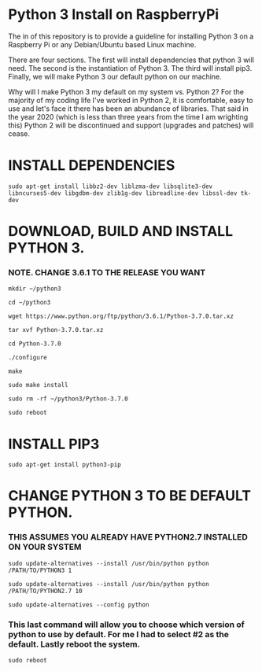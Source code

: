 # Python 3 Install on RaspberryPi

The in of this repository is to provide a guideline for installing Python 3 on a Raspberry Pi or any Debian/Ubuntu based Linux machine. 

There are four sections.  The first will install dependencies that python 3 will need. The second is the instantiation of Python 3. The third will install pip3. Finally, we will make Python 3 our default python on our machine.

Why will I make Python 3 my default on my system vs. Python 2?  For the majority of my coding life I've worked in Python 2, it is comfortable, easy to use and let's face it there has been an abundance of libraries.  That said in the year 2020 (which is less than three years from the time I am wrighting this) Python 2 will be discontinued and support (upgrades and patches) will cease. 

# INSTALL DEPENDENCIES 
```
sudo apt-get install libbz2-dev liblzma-dev libsqlite3-dev libncurses5-dev libgdbm-dev zlib1g-dev libreadline-dev libssl-dev tk-dev
```

# DOWNLOAD, BUILD AND INSTALL PYTHON 3.
  ### NOTE. CHANGE 3.6.1 TO THE RELEASE YOU WANT
```
mkdir ~/python3
```
```
cd ~/python3  
```
```
wget https://www.python.org/ftp/python/3.6.1/Python-3.7.0.tar.xz
```
```
tar xvf Python-3.7.0.tar.xz
```
```
cd Python-3.7.0
```
```
./configure
```
```
make
```
```
sudo make install
```
```
sudo rm -rf ~/python3/Python-3.7.0
```
```
sudo reboot
```
# INSTALL PIP3
```
sudo apt-get install python3-pip
```

# CHANGE PYTHON 3 TO BE DEFAULT PYTHON.
  ### THIS ASSUMES YOU ALREADY HAVE PYTHON2.7 INSTALLED ON YOUR SYSTEM
```
sudo update-alternatives --install /usr/bin/python python /PATH/TO/PYTHON3 1
```
```
sudo update-alternatives --install /usr/bin/python python /PATH/TO/PYTHON2.7 10
```
```
sudo update-alternatives --config python
```
### This last command will allow you to choose which version of python to use by default. For me I had to select #2 as the default. Lastly reboot the system. 
```
sudo reboot
```
